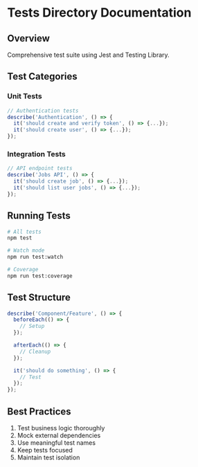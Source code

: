 # Tests Directory Documentation

## Overview
Comprehensive test suite using Jest and Testing Library.

## Test Categories

### Unit Tests
```typescript
// Authentication tests
describe('Authentication', () => {
  it('should create and verify token', () => {...});
  it('should create user', () => {...});
});
```

### Integration Tests
```typescript
// API endpoint tests
describe('Jobs API', () => {
  it('should create job', () => {...});
  it('should list user jobs', () => {...});
});
```

## Running Tests
```bash
# All tests
npm test

# Watch mode
npm run test:watch

# Coverage
npm run test:coverage
```

## Test Structure
```typescript
describe('Component/Feature', () => {
  beforeEach(() => {
    // Setup
  });

  afterEach(() => {
    // Cleanup
  });

  it('should do something', () => {
    // Test
  });
});
```

## Best Practices
1. Test business logic thoroughly
2. Mock external dependencies
3. Use meaningful test names
4. Keep tests focused
5. Maintain test isolation